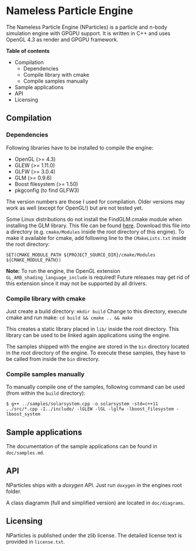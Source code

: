 # Nameless Particle Engine

The Nameless Particle Engine (NParticles) is a particle and n-body simulation engine with GPGPU support. It is written in C++ and uses OpenGL 4.3 as render and GPGPU framework.

**Table of contents**
<!-- MarkdownTOC depth=3 -->

- Compilation
	- Dependencies
	- Compile library with cmake
	- Compile samples manually
- Sample applications
- API
- Licensing

<!-- /MarkdownTOC -->

## Compilation

### Dependencies

Following libraries have to be installed to compile the engine:

- OpenGL (>= 4.3)
- GLEW (>= 1.11.0)
- GLFW (>= 3.0.4)
- GLM (>= 0.9.6)
- Boost filesystem (>= 1.50)
- pkgconfig (to find GLFW3)

The version numbers are those I used for compilation. Older versions may work as well (except for OpenGL!) but are not tested yet.

Some Linux distributions do not install the FindGLM.cmake module when installing the GLM library. This file can be found [here](https://github.com/g-truc/glm/blob/1a4bc0d8a55123b06fdb7e866da9a8b9172446a4/util/FindGLM.cmake). Download this file into a directory (e.g. `cmake/Modules` inside the root directory of this engine). To make it available for cmake, add following line to the `CMakeLists.txt` inside the root directory:

    SET(CMAKE_MODULE_PATH ${PROJECT_SOURCE_DIR}/cmake/Modules ${CMAKE_MODULE_PATH})

**Note:** To run the engine, the OpenGL extension `GL_ARB_shading_language_include` is required! Future releases may get rid of this extension since it may not be supported by all drivers.



### Compile library with cmake

Just create a build directory: `mkdir build`
Change to this directory, execute cmake and run make: `cd build && cmake .. && make`

This creates a static library placed in `lib/` inside the root directory. This library can be used to be linked again applications using the engine.

The samples shipped with the engine are stored in the `bin` directory located in the root directory of the engine. To execute these samples, they have to be called from inside the `bin` directory.



### Compile samples manually

To manually compile one of the samples, following command can be used (from within the `build` directory):

`$ g++ ../samples/solarsystem.cpp -o solarsystem -std=c++11 ../src/*.cpp -I../include/ -lGLEW -lGL -lglfw -lboost_filesystem -lboost_system`



## Sample applications

The documentation of the sample applications can be found in `doc/samples.md`.


## API

NParticles ships with a *doxygen* API. Just run `doxygen` in the engines root folder.

A class diagramm (full and simplified version) are located in `doc/diagrams`.

## Licensing

NParticles is published under the zlib license. The detailed license text is provided in `license.txt`.
